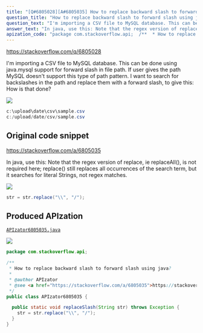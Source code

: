 ```yaml
---
title: "[Q#6805028][A#6805035] How to replace backward slash to forward slash using java?"
question_title: "How to replace backward slash to forward slash using java?"
question_text: "I'm importing a CSV file to MySQL database. This can be done using java.mysql support for forward slash in file path. If user gives the path MySQL doesn't support this type of path pattern. I want to search for backslashes in the path and replace them with a forward slash, to give this: How is that done?"
answer_text: "In java, use this: Note that the regex version of replace, ie replaceAll(), is not required here; replace() still replaces all occurrences of the search term, but it searches for literal Strings, not regex matches."
apization_code: "package com.stackoverflow.api;  /**  * How to replace backward slash to forward slash using java?  *  * @author APIzator  * @see <a href=\"https://stackoverflow.com/a/6805035\">https://stackoverflow.com/a/6805035</a>  */ public class APIzator6805035 {    public static void replaceSlash(String str) throws Exception {     str = str.replace(\"\\\\\", \"/\");   } }"
---
```


https://stackoverflow.com/q/6805028

I&#x27;m importing a CSV file to MySQL database. This can be done using java.mysql support for forward slash in file path. If user gives the path
MySQL doesn&#x27;t support this type of path pattern. I want to search for backslashes in the path and replace them with a forward slash, to give this:
How is that done?


<div class="code-logo"><img src="/stackoverflow.png" /></div>

```java
c:\upload\date\csv\sample.csv
c:/upload/date/csv/sample.csv
```


## Original code snippet

https://stackoverflow.com/a/6805035

In java, use this:
Note that the regex version of replace, ie replaceAll(), is not required here; replace() still replaces all occurrences of the search term, but it searches for literal Strings, not regex matches.

<div class="code-logo"><img src="/stackoverflow.png" /></div>

```java
str = str.replace("\\", "/");
```

## Produced APIzation

[`APIzator6805035.java`](https://github.com/pasqualesalza/apization-temp/raw/main/data/search/APIzator6805035.java)

<div class="code-logo"><img src="/apizator.png" /></div>

```java
package com.stackoverflow.api;

/**
 * How to replace backward slash to forward slash using java?
 *
 * @author APIzator
 * @see <a href="https://stackoverflow.com/a/6805035">https://stackoverflow.com/a/6805035</a>
 */
public class APIzator6805035 {

  public static void replaceSlash(String str) throws Exception {
    str = str.replace("\\", "/");
  }
}

```